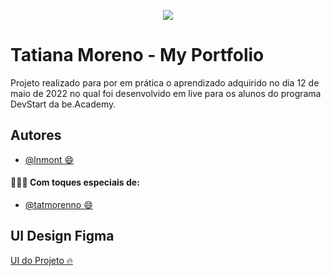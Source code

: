 
<p align="center">
   <img src="https://www.beacademy.com.br/wp-content/uploads/2019/11/Logo-Topo.png" /> 
</p>



# Tatiana Moreno - My Portfolio

Projeto realizado para por em prática o aprendizado adquirido no dia 12 de maio de 2022 no qual foi desenvolvido em live para os alunos do programa DevStart da be.Academy.



## Autores

- [@lnmont 😄](https://www.github.com/lnmont)<br>
#### 👩🏻‍💻 Com toques especiais de:
- [@tatmorenno 😄](https://www.github.com/tatmorenno)


## UI Design Figma

[UI do Projeto 🔥](https://www.figma.com/file/cORQUmT2QxFhV1IFQRmVeL/Portf%C3%B3lio-be.academy?node-id=12%3A6)
